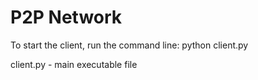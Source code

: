 # P2P Network
To start the client, run the command line: python client.py

client.py - main executable file
